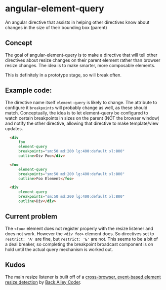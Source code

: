 # angular-element-query
An angular directive that assists in helping other directives know about changes in the size of their bounding box (parent)


## Concept

The goal of angular-element-query is to make a directive that will tell other directives about
resize changes on their parent element rather than browser resize changes.  The idea is to make
smarter, more composable elements.

This is definitely in a prototype stage, so will break often.

## Example code:

The directive name itself `element-query` is likely to change.  The attribute to configure it `breakpoints`
will probably change as well, as these should match.  Conceptually, the idea is to let element-query
be configured to watch certain breakpoints in sizes on the parent (NOT the browser window) and notify
the other directive, allowing that directive to make template/view updates.

```html
  <div
      foo
      element-query
      breakpoints="sm:50 md:200 lg:400:default xl:800"
      outline>Div Foo</div>

  <foo
      element-query
      breakpoints="sm:50 md:200 lg:400:default xl:800"
      outline>Foo Element</foo>

  <div
      element-query
      breakpoints="sm:50 md:200 lg:400:default xl:800"
      outline>Div</div>
```

## Current problem

The `<foo>` element does not register properly with the resize listener and does not work.  However
the `<div foo>` element does.  So directives set to `restrict: 'A'` are fine, but `restrict: 'E'`
are not.  This seems to be a bit of a deal breaker, so completing the breakpoint broadcast component
is on hold until the actual query mechanism is worked out.

## Kudos

The main resize listener is built off of a
[cross-browser, event-based element resize detection](http://www.backalleycoder.com/2013/03/18/cross-browser-event-based-element-resize-detection/) by [Back Alley Coder](http://www.backalleycoder.com/about/).
